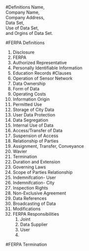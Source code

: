 #Definitions 
Name,  
Company Name,  
Company Address,  
Data Set,  
Use of Data Set,  
and Orgins of Data Set. 

#FERPA Definitions
1. Disclosure
2. FERPA
3. Authorized Representative
4. Personally Identifiable Information
5. Education Records
#Clauses 
1. Operation of Sensor Network
2. Data Ownership
3. Form of Data
4. Operating Costs
5. Information Origin
6. Permitted Use
7. Storage of City Data
8. User Data Protection 
9. Data Segregation 
10. Internal Use of Data 
11. Access/Transfer of Data 
12. Suspension of Access
13. Relationship of Parties 
14. Assignment, Transfer, Conveyance
15. Wavier 
16. Termination 
17. Duration and Extension 
18. Governing Laws 
19. Scope of Parties Relationship
20. Indemnifcation- User 
21. Indemnifcation- City 
22. Inspection Rights 
23. Non-Exclusive Agreement 
24. Data References 
25. Broadcasting of Data 
26. Modifications
27. FERPA Responsibilities
    1. Joint
    2. Data Supplier
    3. User
    4. 
#FERPA Termination

